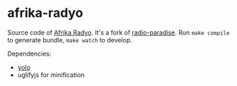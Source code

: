 # afrika-radyo

Source code of [Afrika Radyo](http://afrikaradyo.com). It's a fork of [radio-paradise](https://github.com/azer/radio-paradise). Run `make compile` to generate bundle, `make watch` to develop.

Dependencies:

* [yolo](https://github.com/azer/yolo)
* uglifyjs for minification
